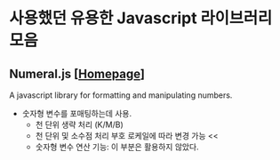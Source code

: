 # 사용했던 유용한 Javascript 라이브러리 모음

## Numeral.js [[Homepage](http://numeraljs.com/)]
A javascript library for formatting and manipulating numbers.

- 숫자형 변수를 포매팅하는데 사용.
    - 천 단위 생략 처리 (K/M/B)
    - 천 단위 및 소수점 처리 부호 로케일에 따라 변경 가능 <<
    - 숫자형 변수 연산 기능: 이 부분은 활용하지 않았다.